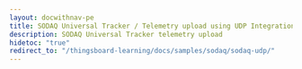 ```yaml
---
layout: docwithnav-pe
title: SODAQ Universal Tracker / Telemetry upload using UDP Integration
description: SODAQ Universal Tracker telemetry upload
hidetoc: "true"
redirect_to: "/thingsboard-learning/docs/samples/sodaq/sodaq-udp/"
---
```

